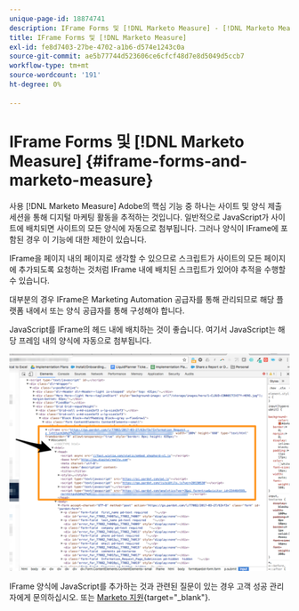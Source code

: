 ```yaml
---
unique-page-id: 18874741
description: IFrame Forms 및 [!DNL Marketo Measure] - [!DNL Marketo Measure] - 제품 설명서
title: IFrame Forms 및 [!DNL Marketo Measure]
exl-id: fe8d7403-27be-4702-a1b6-d574e1243c0a
source-git-commit: ae5b77744d523606ce6cfcf48d7e8d5049d5ccb7
workflow-type: tm+mt
source-wordcount: '191'
ht-degree: 0%

---
```


# IFrame Forms 및 [!DNL Marketo Measure] {#iframe-forms-and-marketo-measure}

사용 [!DNL Marketo Measure] Adobe의 핵심 기능 중 하나는 사이트 및 양식 제출 세션을 통해 디지털 마케팅 활동을 추적하는 것입니다. 일반적으로 JavaScript가 사이트에 배치되면 사이트의 모든 양식에 자동으로 첨부됩니다. 그러나 양식이 IFrame에 포함된 경우 이 기능에 대한 제한이 있습니다.

IFrame을 페이지 내의 페이지로 생각할 수 있으므로 스크립트가 사이트의 모든 페이지에 추가되도록 요청하는 것처럼 IFrame 내에 배치된 스크립트가 있어야 추적을 수행할 수 있습니다.

대부분의 경우 IFrame은 Marketing Automation 공급자를 통해 관리되므로 해당 플랫폼 내에서 또는 양식 공급자를 통해 구성해야 합니다.

JavaScript를 IFrame의 헤드 내에 배치하는 것이 좋습니다. 여기서 JavaScript는 해당 프레임 내의 양식에 자동으로 첨부됩니다.

![](assets/1-1.png)

IFrame 양식에 JavaScript를 추가하는 것과 관련된 질문이 있는 경우 고객 성공 관리자에게 문의하십시오. 또는 [Marketo 지원](https://nation.marketo.com/t5/support/ct-p/Support){target="_blank"}.
